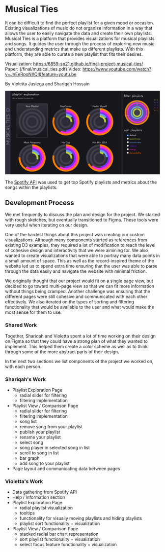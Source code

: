 # Musical Ties
It can be difficult to find the perfect playlist for a given mood or occasion. Existing visualizations of music do not organize information in a way that allows the user to easily navigate the data and create their own playlists. Musical Ties is a platform that provides visualizations for musical playlists and songs. It guides the user through the process of exploring new music and understanding metrics that make up different playlists. With this platform, they are able to curate a new playlist that fits their desires.

Visualization:  https://6859-sp21.github.io/final-project-musical-ties/  
Paper: (/final/musical_ties.pdf)
Video: https://www.youtube.com/watch?v=JnEeRpoNXQI&feature=youtu.be  

By Violetta Jusiega and Shariqah Hossain  

![Musical Ties](/images/home.png)

The [Spotify API](https://developer.spotify.com/) was used to get top Spotify playlists and metrics about the songs within the playlists. 

## Development Process 
We met frequently to discuss the plan and design for the project. We started with rough sketches, but eventually transitioned to Figma. These tools were very useful when iterating on our design.

One of the hardest things about this project was creating our custom visualizations. Although many components started as references from existing D3 examples, they required a lot of modification to reach the level of cohesive design and interactivity that we were aimining for. We also wanted to create visualizations that were able to portray many data points in a small amount of space. This as well as the record-inspired theme of the website led us to spend extra time ensuring that the user was able to parse through the data easily and navigate the website with minimal friction.

We originally thought that our project would fit on a single page view, but decided to go toward multi-page view so that we can fit more information without things being cramped. Another challenge was ensuring that the different pages were still cohesive and communicated with each other effectively. We also iterated on the types of sorting and filtering functionality that would be available to the user and what would make the most sense for them to use. 

### Shared Work 
Together, Shariqah and Violetta spent a lot of time working on their design on Figma so that they could have a strong plan of what they wanted to implement. This helped them create a color scheme as well as to think through some of the more abstract parts of their design. 

In the next two sections we list components of the project we worked on, with each person. 

### Shariqah's Work 
* Playlist Exploration Page 
  * radial slider for filtering
  * filtering implementation
* Playlist View / Comparison Page
  * radial slider for filtering
  * filtering implementation
  * song list
  * remove song from your playlist
  * publish your playlist
  * rename your playlist
  * select song
   * song player in selected song in list
   * scroll to song in list
   * bar graph
   * add song to your playlist
* Page layout and communicating data between pages
 
### Violetta's Work 
* Data gathering from Spotify API
* Help / Information section 
* Playlist Exploration Page 
  * radial playlist visualization 
  * tooltips
  * functionality for visually moving playlists and hiding playlists 
  * playlist sort functionality + visualization
* Playlist View / Comparison Page
  * stacked radial bar chart representation 
  * sort playlist functionality + visualization 
  * select focus feature functionality + visualization 


